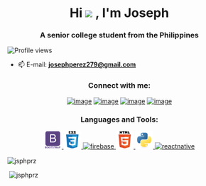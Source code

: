 <h1 align="center">Hi <a target="_blank">
    <img src="https://github.com/JayantGoel001/JayantGoel001/blob/master/GIF/Hi.gif" width="40px" />
  </a>, I'm Joseph</h1>
<h3 align="center">A senior college student from the Philippines</h3>

![Profile views](https://gpvc.arturio.dev/jsphprz)  

- 📫 E-mail: **josephperez279@gmail.com**

<h3 align="center">Connect with me:</h3>
<div align="center">

[![image](https://img.shields.io/badge/LinkedIn-0077B5?style=for-the-badge&logo=linkedin&logoColor=white)](https://www.linkedin.com/in/jsphprz/)
[![image](https://img.shields.io/badge/Instagram-E4405F?style=for-the-badge&logo=instagram&logoColor=white)](https://www.instagram.com/jsphprz_/)
[![image](https://img.shields.io/badge/Twitter-1DA1F2?style=for-the-badge&logo=twitter&logoColor=white)](https://twitter.com/jsphprz)
[![image](https://img.shields.io/badge/Gmail-D14836?style=for-the-badge&logo=gmail&logoColor=white)](mailto:produtor.josephperez279@gmail.com)
  
</div>

<h3 align="center">Languages and Tools:</h3>
<p align="center"> <a href="https://getbootstrap.com" target="_blank"> <img src="https://raw.githubusercontent.com/devicons/devicon/master/icons/bootstrap/bootstrap-plain-wordmark.svg" alt="bootstrap" width="40" height="40"/> </a> <a href="https://www.w3schools.com/css/" target="_blank"> <img src="https://raw.githubusercontent.com/devicons/devicon/master/icons/css3/css3-original-wordmark.svg" alt="css3" width="40" height="40"/> </a> <a href="https://firebase.google.com/" target="_blank"> <img src="https://www.vectorlogo.zone/logos/firebase/firebase-icon.svg" alt="firebase" width="40" height="40"/> </a> <a href="https://www.w3.org/html/" target="_blank"> <img src="https://raw.githubusercontent.com/devicons/devicon/master/icons/html5/html5-original-wordmark.svg" alt="html5" width="40" height="40"/> </a> <a href="https://www.python.org" target="_blank"> <img src="https://raw.githubusercontent.com/devicons/devicon/master/icons/python/python-original.svg" alt="python" width="40" height="40"/> </a> <a href="https://reactnative.dev/" target="_blank"> <img src="https://reactnative.dev/img/header_logo.svg" alt="reactnative" width="40" height="40"/> </a> </p>

<p><img align="center" src="https://github-readme-stats.vercel.app/api/top-langs?username=jsphprz&show_icons=true&locale=en&layout=compact" alt="jsphprz" /></p>

<p>&nbsp;<img align="center" src="https://github-readme-stats.vercel.app/api?username=jsphprz&show_icons=true&locale=en" alt="jsphprz" /></p>
